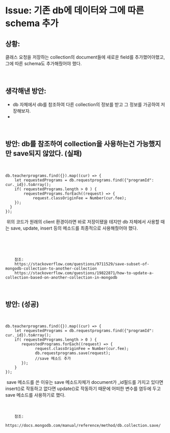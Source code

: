 <!-- 
author: Dailyscat
purpose: issue arrange
rules:
 (1) 헤더와 문단사이 
    <br/>
    <br/>
 (2) 코드가 작성되는 부분은 >로 정리
 (3) 참조는 해당 내용 바로 아래 
    <br/>
    <br/>
 (4) 명령어는 bold
 (5) 방안은 ## 안의 과정은 ###
-->

# Issue: 기존 db에 데이터와 그에 따른 schema 추가

## 상황:

클래스 요청을 저장하는 collection의 document들에 새로운 field를 추가했어야했고, 그에 따른 schema도 추가해줬어야 했다.

<br/>

## 생각해낸 방안:
+ db 자체에서 db를 참조하여 다른 collection의 정보를 받고 그 정보를 가공하여 저장해보자.
+


<br/>

## 방안: db를 참조하여 collection을 사용하는건 가능했지만 save되지 않았다.  (실패)
<br/>
  
    db.teacherprograms.find({}).map((cur) => {
        let requestedPrograms = db.requestprograms.find({"programId": cur._id}).toArray();
        if( requestedPrograms.length > 0 ) {
            requestedPrograms.forEach((request) => {
                request.classOriginFee = Number(cur.fee);
        });
      }
    });
​  위의 코드가 원래의 client 환경이라면 바로 저장이됐을 테지만 db 자체에서 사용할 때는 save, update, insert 등의 메소드를 최종적으로 사용해줬어야 했다.
​​

<br/>
<br/>
<br/>

        참조:
        https://stackoverflow.com/questions/9711529/save-subset-of-mongodb-collection-to-another-collection
        https://stackoverflow.com/questions/19822871/how-to-update-a-collection-based-on-another-collection-in-mongodb
<br/>

## 방안:  (성공)
<br/>

    db.teacherprograms.find({}).map((cur) => {
        let requestedPrograms = db.requestprograms.find({"programId": cur._id}).toArray();
        if( requestedPrograms.length > 0 ) {
           requestedPrograms.forEach((request) => {
                 request.classOriginFee = Number(cur.fee);
                 db.requestprograms.save(request);
                 //save 메소드 추가
           });
        }
    });
​
    save 메소드를 쓴 이유는 save 메소드자체가 document가 _id필드를 가지고 있다면 insert()로 작동하고 없다면 update()로 작동하기 때문에 어떠한 변수를 염두에 두고 save 메소드를 사용하기로 했다.
​​
<br/>
<br/>
<br/>

        참조:
        https://docs.mongodb.com/manual/reference/method/db.collection.save/

<br/>

